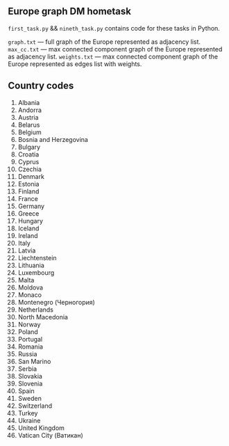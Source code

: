 ## Europe graph DM hometask

`first_task.py` && `nineth_task.py` contains code for these tasks in Python.

`graph.txt` — full graph of the Europe represented as adjacency list.
`max_cc.txt` — max connected component graph of the Europe represented as adjacency list.
`weights.txt` —  max connected component graph of the Europe represented as edges list with weights.

## Country codes
1. Albania
2. Andorra
3. Austria
4. Belarus
5. Belgium
6. Bosnia and Herzegovina
7. Bulgary
8. Croatia
9. Cyprus
10. Czechia
11. Denmark
12. Estonia
13. Finland
14. France
15. Germany
16. Greece
17. Hungary
18. Iceland
19. Ireland
20. Italy
21. Latvia
22. Liechtenstein
23. Lithuania
24. Luxembourg
25. Malta
26. Moldova
27. Monaco
28. Montenegro (Черногория)
29. Netherlands
30. North Macedonia
31. Norway
32. Poland
33. Portugal
34. Romania
35. Russia
36. San Marino
37. Serbia
38. Slovakia
39. Slovenia
40. Spain
41. Sweden
42. Switzerland
43. Turkey
44. Ukraine
45. United Kingdom
46. Vatican City (Ватикан)
